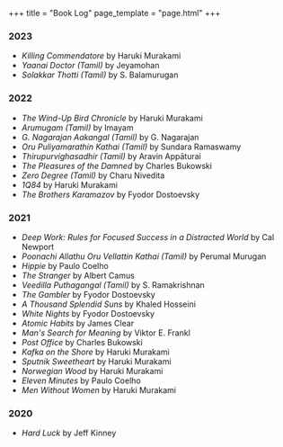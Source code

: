 +++
title = "Book Log"
page_template = "page.html"
+++

### 2023

- _Killing Commendatore_ by Haruki Murakami
- _Yaanai Doctor (Tamil)_ by Jeyamohan
- _Solakkar Thotti (Tamil)_ by S. Balamurugan

### 2022

- _The Wind-Up Bird Chronicle_ by Haruki Murakami
- _Arumugam (Tamil)_ by Imayam
- _G. Nagarajan Aakangal (Tamil)_ by G. Nagarajan
- _Oru Puliyamarathin Kathai (Tamil)_ by Sundara Ramaswamy
- _Thirupurvighasadhir (Tamil)_ by Aravin Appāturai
- _The Pleasures of the Damned_ by Charles Bukowski
- _Zero Degree (Tamil)_ by Charu Nivedita
- _1Q84_ by Haruki Murakami
- _The Brothers Karamazov_ by Fyodor Dostoevsky

### 2021

- _Deep Work: Rules for Focused Success in a Distracted World_ by Cal Newport
- _Poonachi Allathu Oru Vellattin Kathai (Tamil)_ by Perumal Murugan
- _Hippie_ by Paulo Coelho
- _The Stranger_ by Albert Camus
- _Veedilla Puthagangal (Tamil)_ by S. Ramakrishnan
- _The Gambler_ by Fyodor Dostoevsky
- _A Thousand Splendid Suns_ by Khaled Hosseini
- _White Nights_ by Fyodor Dostoevsky
- _Atomic Habits_ by James Clear
- _Man's Search for Meaning_ by Viktor E. Frankl
- _Post Office_ by Charles Bukowski
- _Kafka on the Shore_ by Haruki Murakami
- _Sputnik Sweetheart_ by Haruki Murakami
- _Norwegian Wood_ by Haruki Murakami
- _Eleven Minutes_ by Paulo Coelho
- _Men Without Women_ by Haruki Murakami

### 2020

- _Hard Luck_ by Jeff Kinney
